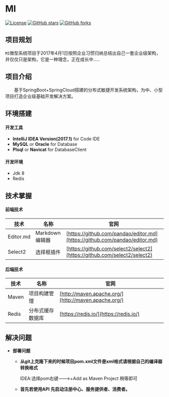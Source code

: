 # MI
[![License](https://img.shields.io/badge/license-MIT-blue.svg)](http://blog.csdn.net/fjnpysh)
[![GitHub stars](https://img.shields.io/github/stars/MIYAOW/MI.svg?style=social&label=Stars)](https://github.com/MIYAOW/MI)
[![GitHub forks](https://img.shields.io/github/forks/MIYAOW/MI.svg?style=social&label=Fork)](https://github.com/MIYAOW/MI)

## 项目规划
   `MI`微型系统项目于2017年4月1日按照企业习惯归纳总结出自己一套企业级架构，并仅仅只是架构，它是一种理念，正在成长中.....

## 项目介绍

　　基于SpringBoot+SpringCloud搭建的分布式敏捷开发系统架构，为中、小型项目打造企业级基础开发解决方案。


## 环境搭建

#### 开发工具
- **IntelliJ IDEA Version(2017.1)** for Code IDE
- **MySQL** or **Oracle** for Database
- **Plsql** or **Navicat** for DatabaseClient
    
#### 开发环境
- Jdk 8
- Redis


## 技术掌握
#### 前端技术
技术 | 名称 | 官网
----|------|----
Editor.md | Markdown编辑器  | [https://github.com/pandao/editor.md](https://github.com/pandao/editor.md)
Select2 | 选择框插件  | [https://github.com/select2/select2](https://github.com/select2/select2)

#### 后端技术
技术 | 名称 | 官网
----|------|----
Maven | 项目构建管理  | [http://maven.apache.org/](http://maven.apache.org/)
Redis | 分布式缓存数据库  | [https://redis.io/](https://redis.io/)

## 解决问题
                
+ **部署问题**
    +  **从git上克隆下来的时候项目pom.xml文件是xml格式请根据自己的编译器转换格式**
        
        IDEA:选择pom右键--->+Add as Maven Project 稍等即可
     
    + **首先若使用API 先启动注册中心、服务提供者、消费者。**
